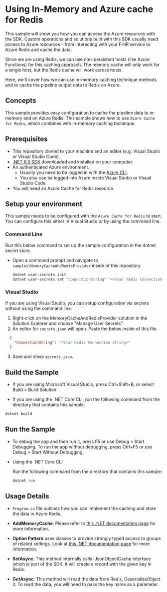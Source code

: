 # Using In-Memory and Azure cache for Redis

This sample will show you how you can access the Azure resources with the SDK. Custom operations and solutions built with this SDK usually need access to Azure resources - from interacting with your FHIR service to Azure Redis and cache the data.

Since we are using Redis, we can use non-persistent hosts (like Azure Functions) for this caching approach. The memory cache will only work for a single host, but the Redis cache will work across hosts.

Here, we'll cover how we can use in-memory caching technique  methods and to cache the pipeline output data to Redis on Azure.

## Concepts

This sample provides easy configuration to cache the pipeline data to in-memory and on Azure Redis. This sample shows how to use `Azure Cache for Redis`, which combines with in-memory caching techinque.

## Prerequisites

- This repository cloned to your machine and an editor (e.g. Visual Studio or Visual Studio Code).
- [.NET 6.0 SDK](https://dotnet.microsoft.com/download) downloaded and installed on your computer.
- An authenticated Azure environment.
  - Usually you need to be logged in with the [Azure CLI](https://docs.microsoft.com/cli/azure/).
  - You also cae be logged into Azure inside Visual Studio or Visual Studio Code.
- You will need an Azure Cache for Redis resource.

## Setup your environment

This sample needs to be configured with the `Azure Cache for Redis` to start. You can configure this either in Visual Studio or by using the command line.

### Command Line

Run this below command to set up the sample configuration in the dotnet secret store.

- Open a command prompt and navigate to `samples\MemoryCacheAndRedisProvider` inside of this repository.

    ```bash
    dotnet user-secrets init
    dotnet user-secrets set "ConnectionString" "<<Your Redis Connection string>>"
    ```

### Visual Studio

If you are using Visual Studio, you can setup configuration via secrets without using the command line.

 1. Right-click on the MemoryCacheAndRedisProvider solution in the Solution Explorer and choose "Manage User Secrets".
 2. An editor for `secrets.json` will open. Paste the below inside of this file.

```json
  {
    "ConnectionString": "<Your Redis Connection string>"
  }
```

3. Save and close `secrets.json`.

## Build the Sample 

- If you are using Microsoft Visual Studio, press Ctrl+Shift+B, or select Build > Build Solution 

- If you are using the .NET Core CLI, run the following command from the directory that contains this sample: 

```bash
dotnet build
```

## Run the Sample

- To debug the app and then run it, press F5 or use Debug > Start Debugging. To run the app without debugging, press Ctrl+F5 or use Debug > Start Without Debugging. 

- Using the .NET Core CLI 

    Run the following command from the directory that contains this sample: 
    ```bash
    dotnet run 
    ```

## Usage Details

- `Program.cs` file outlines how you can implement the caching and store the data in Azure Redis. 

- **AddMemoryCache**: Please refer to [this .NET documentation page](https://docs.microsoft.com/en-us/dotnet/api/microsoft.extensions.dependencyinjection.memorycacheservicecollectionextensions.addmemorycache?view=dotnet-plat-ext-6.0) for more information.

- **Option Pattern** uses classes to provide strongly typed access to groups of related settings. Look at [this .NET documentation page](https://docs.microsoft.com/dotnet/api/overview/azure/identity-readme#environment-variables) for more information.
 
- **SetAsync**:  This method internally calls IJsonObjectCache interface which is part of the SDK. It will create a record with the given key in Redis. 

- **GetAsync**: This method will read the data from Redis, DeserializeObject it. To read the data, you will need to pass the key name as a parameter.

